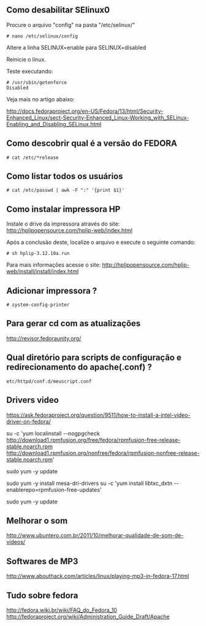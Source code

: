 Como desabilitar SElinux0
-------------------------

Procure o arquivo "config" na pasta "/etc/selinux/"

	# nano /etc/selinux/config

Altere a linha SELINUX=enable para SELINUX=disabled

Reinicie o linux.

Teste executando:

	# /usr/sbin/getenforce
	Disabled

Veja mais no artigo abaixo:

http://docs.fedoraproject.org/en-US/Fedora/13/html/Security-Enhanced_Linux/sect-Security-Enhanced_Linux-Working_with_SELinux-Enabling_and_Disabling_SELinux.html




Como descobrir qual é a versão do FEDORA
----------------------------------------

	# cat /etc/*release




Como listar todos os usuários
-----------------------------

	# cat /etc/passwd | awk -F ":" '{print $1}'



Como instalar impressora HP
---------------------------

Instale o drive da impressora através do site: http://hplipopensource.com/hplip-web/index.html

Após a conclusão deste, localize o arquivo e execute o seguinte comando:

	# sh hplip-3.12.10a.run

Para mais informações acesse o site: http://hplipopensource.com/hplip-web/install/install/index.html


Adicionar impressora ?
----------------------

	# system-config-printer


Para gerar cd com as atualizações
----------------------------------

http://revisor.fedoraunity.org/



Qual diretório para scripts de configuração e redirecionamento do apache(.conf) ?
---------------------------------------------------------------------------------

	etc/httpd/conf.d/meuscript.conf



Drivers video
--------------

https://ask.fedoraproject.org/question/9511/how-to-install-a-intel-video-driver-on-fedora/

su -c 'yum localinstall --nogpgcheck http://download1.rpmfusion.org/free/fedora/rpmfusion-free-release-stable.noarch.rpm http://download1.rpmfusion.org/nonfree/fedora/rpmfusion-nonfree-release-stable.noarch.rpm'

sudo yum -y update


sudo yum -y install mesa-dri-drivers
su -c 'yum install libtxc_dxtn --enablerepo=rpmfusion-free-updates'


sudo yum -y update



Melhorar o som
--------------

http://www.ubuntero.com.br/2011/10/melhorar-qualidade-de-som-de-videos/



Softwares de MP3
----------------

http://www.abouthack.com/articles/linux/playing-mp3-in-fedora-17.html



Tudo sobre fedora
-----------------

http://fedora.wiki.br/wiki/FAQ_do_Fedora_10
http://fedoraproject.org/wiki/Administration_Guide_Draft/Apache

